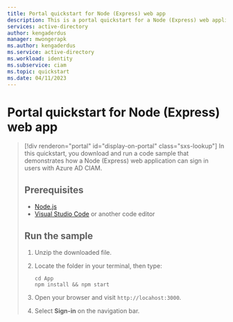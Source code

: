 ```yaml
---
title: Portal quickstart for Node (Express) web app
description: This is a portal quickstart for a Node (Express) web application
services: active-directory
author: kengaderdus
manager: mwongerapk
ms.author: kengaderdus
ms.service: active-directory
ms.workload: identity
ms.subservice: ciam
ms.topic: quickstart
ms.date: 04/11/2023
---
```


# Portal quickstart for Node (Express) web app

> [!div renderon="portal" id="display-on-portal" class="sxs-lookup"]
> In this quickstart, you download and run a code sample that demonstrates how a Node (Express) web application can sign in users with Azure AD CIAM.
>
> ## Prerequisites
>
> * [Node.js](https://nodejs.org/en/download/)
> * [Visual Studio Code](https://code.visualstudio.com/download) or another code editor
>
> ## Run the sample
>
> 1. Unzip the downloaded file.
> 1. Locate the folder in your terminal, then type:
>
>     ```console
>     cd App
>     npm install && npm start
>     ```
>
> 1. Open your browser and visit `http://locahost:3000`.
> 1. Select **Sign-in** on the navigation bar.
>
